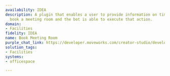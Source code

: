 ```yaml
---
availability: IDEA
description: A plugin that enables a user to provide information on time / date to
  book a meeting room and the bot is able to execute that action.
domain:
- Facilities
fidelity: IDEA
name: Book Meeting Room
purple_chat_link: https://developer.moveworks.com/creator-studio/developer-tools/purple-chat/?conversation=%7B%22startTimestamp%22%3A%2211%3A43+AM%22%2C%22messages%22%3A%5B%7B%22role%22%3A%22user%22%2C%22parts%22%3A%5B%7B%22richText%22%3A%22Can+you+help+me+book+a+meeting+room+for+Wednesday%2C+5%2F7+at+2%3A30pm+for+2+people%3F%22%7D%5D%7D%2C%7B%22role%22%3A%22assistant%22%2C%22parts%22%3A%5B%7B%22reasoningSteps%22%3A%5B%7B%22status%22%3A%22success%22%2C%22richText%22%3A%22%3Cp%3E%E2%9C%85+Working+on+%3Cb%3EBook+Meeting+Room+5%2F7%2C+2%3A30pm%2C+2+people%3C%2Fb%3E%3Cbr%3E%E2%8F%B3+Calling+Plugin+%3Cb%3EBook+Meeting+Room%3C%2Fb%3E%3C%2Fp%3E%22%7D%5D%7D%2C%7B%22richText%22%3A%22I+found+a+room+available+for+your+meeting.+%3Cbr%3ERoom%3A+%3Cb%3EHarbor+View%3C%2Fb%3E+%3Cbr%3EDate%3A+Wednesday%2C+5%2F7+%3Cbr%3ETime%3A+2%3A30pm+%3Cbr%3EWould+you+like+to+book+this+room%3F%22%7D%5D%7D%2C%7B%22role%22%3A%22user%22%2C%22parts%22%3A%5B%7B%22richText%22%3A%22Yes%2C+please+book+it.%22%7D%5D%7D%2C%7B%22role%22%3A%22assistant%22%2C%22parts%22%3A%5B%7B%22reasoningSteps%22%3A%5B%7B%22status%22%3A%22success%22%2C%22richText%22%3A%22%3Cp%3E%E2%8F%B3+Calling+Plugin+%3Cb%3EBook+Meeting+Room%3C%2Fb%3E%3C%2Fp%3E%22%7D%5D%7D%2C%7B%22richText%22%3A%22Your+meeting+room+%27Harbor+View%27+is+booked+for+Wednesday%2C+5%2F7+at+2%3A30pm+for+2+people.+Is+there+anything+else+I+can+assist+you+with%3F%22%7D%5D%7D%5D%7D
solution_tags:
- Facilities
systems:
- officespace

---
```

